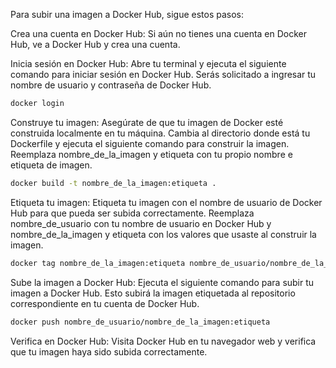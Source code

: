 Para subir una imagen a Docker Hub, sigue estos pasos:

Crea una cuenta en Docker Hub:
Si aún no tienes una cuenta en Docker Hub, ve a Docker Hub y crea una cuenta.

Inicia sesión en Docker Hub:
Abre tu terminal y ejecuta el siguiente comando para iniciar sesión en Docker Hub. Serás solicitado a ingresar tu nombre de usuario y contraseña de Docker Hub.

```bash
docker login
```
Construye tu imagen:
Asegúrate de que tu imagen de Docker esté construida localmente en tu máquina. Cambia al directorio donde está tu Dockerfile y ejecuta el siguiente comando para construir la imagen. Reemplaza nombre_de_la_imagen y etiqueta con tu propio nombre e etiqueta de imagen.

```bash
docker build -t nombre_de_la_imagen:etiqueta .
```
Etiqueta tu imagen:
Etiqueta tu imagen con el nombre de usuario de Docker Hub para que pueda ser subida correctamente. Reemplaza nombre_de_usuario con tu nombre de usuario en Docker Hub y nombre_de_la_imagen y etiqueta con los valores que usaste al construir la imagen.

```bash
docker tag nombre_de_la_imagen:etiqueta nombre_de_usuario/nombre_de_la_imagen:etiqueta
```
Sube la imagen a Docker Hub:
Ejecuta el siguiente comando para subir tu imagen a Docker Hub. Esto subirá la imagen etiquetada al repositorio correspondiente en tu cuenta de Docker Hub.

```bash
docker push nombre_de_usuario/nombre_de_la_imagen:etiqueta
```
Verifica en Docker Hub:
Visita Docker Hub en tu navegador web y verifica que tu imagen haya sido subida correctamente.